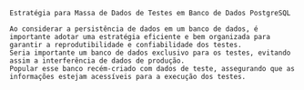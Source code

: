 ﻿    Estratégia para Massa de Dados de Testes em Banco de Dados PostgreSQL

    Ao considerar a persistência de dados em um banco de dados, é importante adotar uma estratégia eficiente e bem organizada para garantir a reprodutibilidade e confiabilidade dos testes.
    Seria importante um banco de dados exclusivo para os testes, evitando assim a interferência de dados de produção.
    Popular esse banco recém-criado com dados de teste, assegurando que as informações estejam acessíveis para a execução dos testes.
    